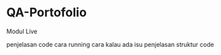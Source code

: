 # QA-Portofolio
Modul Live

penjelasan code
cara running
cara kalau ada isu
penjelasan struktur code
